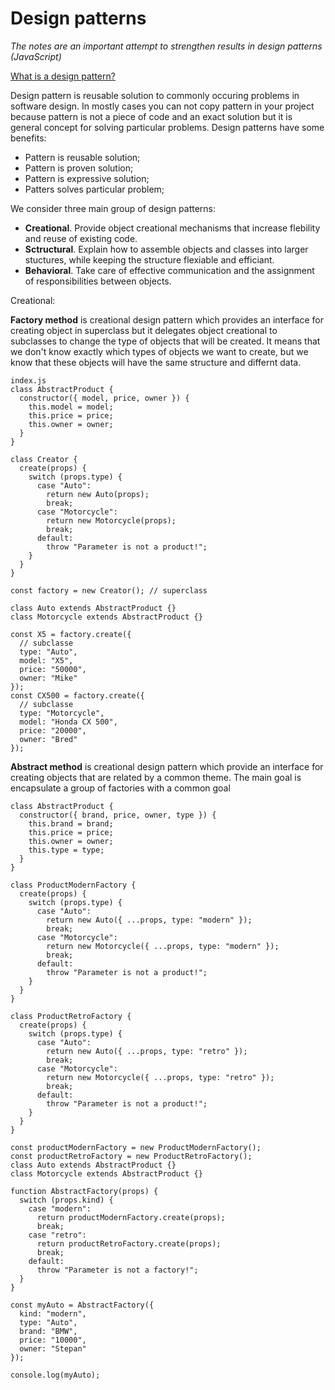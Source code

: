 
# Design patterns
*The notes are an important attempt to strengthen results in design patterns (JavaScript)*

[What is a design pattern?](#Design%20pattern%20is%20reisable%20solution%20to%20commonly%20occuring%20problems%20in%20sowftawe%20problems.)

Design pattern is reusable solution to commonly occuring problems in software design. In mostly cases you can not copy pattern in your project because pattern is not a piece of code and an exact solution but it is general concept for solving particular problems. Design patterns have some benefits:

 - Pattern is reusable solution;
 - Pattern is proven solution;
 - Pattern is expressive solution;
 - Patters solves particular problem;
 
 We consider three main group of design patterns:

- **Creational**. Provide object creational mechanisms that increase flebility and reuse of existing code.
- **Sctructural**. Explain how to assemble objects and classes into larger stuctures, while keeping the structure flexiable and efficiant.
- **Behavioral**. Take care of effective communication and the assignment of responsibilities between objects.

Creational:

**Factory method** is creational design pattern which provides an interface for creating object in superclass but it delegates object creational to subclasses to change the type of objects that will be created. It means that we don't know exactly which types of objects we want to create, but we know that these objects will have the same structure and differnt data.
```
index.js
class AbstractProduct {
  constructor({ model, price, owner }) {
    this.model = model;
    this.price = price;
    this.owner = owner;
  }
}

class Creator {
  create(props) {
    switch (props.type) {
      case "Auto":
        return new Auto(props);
        break;
      case "Motorcycle":
        return new Motorcycle(props);
        break;
      default:
        throw "Parameter is not a product!";
    }
  }
}

const factory = new Creator(); // superclass

class Auto extends AbstractProduct {}
class Motorcycle extends AbstractProduct {}

const X5 = factory.create({
  // subclasse
  type: "Auto",
  model: "X5",
  price: "50000",
  owner: "Mike"
});
const CX500 = factory.create({
  // subclasse
  type: "Motorcycle",
  model: "Honda CX 500",
  price: "20000",
  owner: "Bred"
});

```
**Abstract method** is creational design pattern which provide an interface for creating objects that are related by a common theme. The main goal is encapsulate a group of factories with a common goal 
```
class AbstractProduct {
  constructor({ brand, price, owner, type }) {
    this.brand = brand;
    this.price = price;
    this.owner = owner;
    this.type = type;
  }
}

class ProductModernFactory {
  create(props) {
    switch (props.type) {
      case "Auto":
        return new Auto({ ...props, type: "modern" });
        break;
      case "Motorcycle":
        return new Motorcycle({ ...props, type: "modern" });
        break;
      default:
        throw "Parameter is not a product!";
    }
  }
}

class ProductRetroFactory {
  create(props) {
    switch (props.type) {
      case "Auto":
        return new Auto({ ...props, type: "retro" });
        break;
      case "Motorcycle":
        return new Motorcycle({ ...props, type: "retro" });
        break;
      default:
        throw "Parameter is not a product!";
    }
  }
}

const productModernFactory = new ProductModernFactory();
const productRetroFactory = new ProductRetroFactory();
class Auto extends AbstractProduct {}
class Motorcycle extends AbstractProduct {}

function AbstractFactory(props) {
  switch (props.kind) {
    case "modern":
      return productModernFactory.create(props);
      break;
    case "retro":
      return productRetroFactory.create(props);
      break;
    default:
      throw "Parameter is not a factory!";
  }
}

const myAuto = AbstractFactory({
  kind: "modern",
  type: "Auto",
  brand: "BMW",
  price: "10000",
  owner: "Stepan"
});

console.log(myAuto);

```
